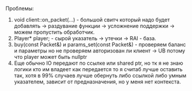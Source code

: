 Проблемы:

1. void client::on_packet(...) - большой свитч который надо будет добавлять -> раздувание функции -> усложнение поддержки -> можем пропустить обработчик.
2. Player* player; - сырой указатель -> утечки -> RAI - база.
3. buy(const Packet&) и params_set(const Packet&) - проверяем баланс и параметры но не проверяем авторизован ли клиент -> UB потому что player может быть nullptr
4. Еще обычно IO передают по ссылке или shared ptr, но тк я не знаю логики кто им владеет как передается то я считаб лучше оставить так, хотя в 99% случаев лучше обернуть либо ссылкой либо умным указателем, зависит от предназначения, но у меня нет контекста.

